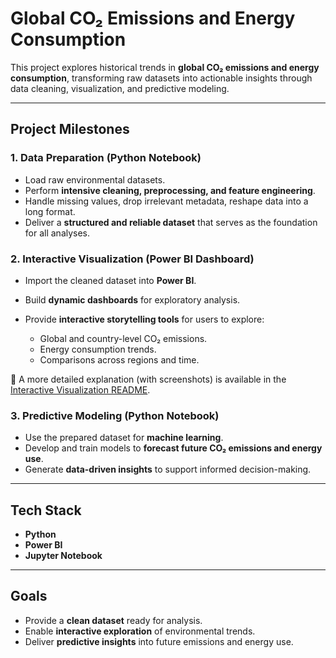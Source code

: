 # Global CO₂ Emissions and Energy Consumption

This project explores historical trends in **global CO₂ emissions and energy consumption**, transforming raw datasets into actionable insights through data cleaning, visualization, and predictive modeling.

---

## Project Milestones

### 1. Data Preparation (Python Notebook)

* Load raw environmental datasets.
* Perform **intensive cleaning, preprocessing, and feature engineering**.
* Handle missing values, drop irrelevant metadata, reshape data into a long format.
* Deliver a **structured and reliable dataset** that serves as the foundation for all analyses.

### 2. Interactive Visualization (Power BI Dashboard)

* Import the cleaned dataset into **Power BI**.
* Build **dynamic dashboards** for exploratory analysis.
* Provide **interactive storytelling tools** for users to explore:

  * Global and country-level CO₂ emissions.
  * Energy consumption trends.
  * Comparisons across regions and time.

📌 A more detailed explanation (with screenshots) is available in the [Interactive Visualization README](./srcs/interactive-visualization/README.md).

### 3. Predictive Modeling (Python Notebook)

* Use the prepared dataset for **machine learning**.
* Develop and train models to **forecast future CO₂ emissions and energy use**.
* Generate **data-driven insights** to support informed decision-making.

---

## Tech Stack

* **Python**  
* **Power BI**  
* **Jupyter Notebook**

---

## Goals

* Provide a **clean dataset** ready for analysis.  
* Enable **interactive exploration** of environmental trends.  
* Deliver **predictive insights** into future emissions and energy use.  
